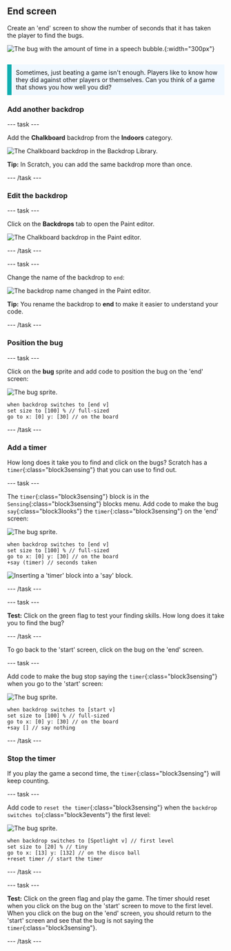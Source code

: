 ## End screen

<div style="display: flex; flex-wrap: wrap">
<div style="flex-basis: 200px; flex-grow: 1; margin-right: 15px;">
Create an 'end' screen to show the number of seconds that it has taken the player to find the bugs. 
</div>
<div>

![The bug with the amount of time in a speech bubble.](images/end-screen.png){:width="300px"}

</div>
</div>

<p style="border-left: solid; border-width:10px; border-color: #0faeb0; background-color: aliceblue; padding: 10px;">
Sometimes, just beating a game isn't enough. Players like to know how they did against other players or themselves. Can you think of a game that shows you how well you did?</p>

### Add another backdrop

--- task ---

Add the **Chalkboard** backdrop from the **Indoors** category.

![The Chalkboard backdrop in the Backdrop Library.](images/chalkboard.png)

**Tip:** In Scratch, you can add the same backdrop more than once.

--- /task ---

### Edit the backdrop

--- task ---

Click on the **Backdrops** tab to open the Paint editor.

![The Chalkboard backdrop in the Paint editor.](images/chalkboard2-paint.png)

--- /task ---

--- task ---

Change the name of the backdrop to `end`:

![The backdrop name changed in the Paint editor.](images/end-screen-name.png)

**Tip:** You rename the backdrop to **end** to make it easier to understand your code.

--- /task ---

### Position the bug

--- task ---

Click on the **bug** sprite and add code to position the bug on the 'end' screen:

![The bug sprite.](images/bug-sprite.png)

```blocks3
when backdrop switches to [end v]
set size to [100] % // full-sized
go to x: [0] y: [30] // on the board
```

--- /task ---

### Add a timer

How long does it take you to find and click on the bugs? Scratch has a `timer`{:class="block3sensing"} that you can use to find out.

--- task ---

The `timer`{:class="block3sensing"} block is in the `Sensing`{:class="block3sensing"} blocks menu. Add code to make the bug `say`{:class="block3looks"} the `timer`{:class="block3sensing"} on the 'end' screen:

![The bug sprite.](images/bug-sprite.png)

```blocks3
when backdrop switches to [end v]
set size to [100] % // full-sized
go to x: [0] y: [30] // on the board
+say (timer) // seconds taken
```

![Inserting a 'timer' block into a 'say' block.](images/inserting-blocks.gif)

--- /task ---

--- task ---

**Test:** Click on the green flag to test your finding skills. How long does it take you to find the bug?

--- /task ---

To go back to the 'start' screen, click on the bug on the 'end' screen.

--- task ---

Add code to make the bug stop saying the `timer`{:class="block3sensing"} when you go to the 'start' screen:

![The bug sprite.](images/bug-sprite.png)

```blocks3
when backdrop switches to [start v]
set size to [100] % // full-sized
go to x: [0] y: [30] // on the board
+say [] // say nothing
```

--- /task ---

### Stop the timer

If you play the game a second time, the `timer`{:class="block3sensing"} will keep counting.

--- task ---

Add code to `reset the timer`{:class="block3sensing"} when the `backdrop switches to`{:class="block3events"} the first level:

![The bug sprite.](images/bug-sprite.png)

```blocks3
when backdrop switches to [Spotlight v] // first level
set size to [20] % // tiny
go to x: [13] y: [132] // on the disco ball
+reset timer // start the timer
```

--- /task ---

--- task ---

**Test:** Click on the green flag and play the game. The timer should reset when you click on the bug on the 'start' screen to move to the first level. When you click on the bug on the 'end' screen, you should return to the 'start' screen and see that the bug is not saying the `timer`{:class="block3sensing"}.

--- /task ---

